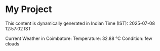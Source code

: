 # My Project

This content is dynamically generated in Indian Time (IST): 2025-07-08 12:57:02 IST


Current Weather in Coimbatore:
Temperature: 32.88 °C
Condition: few clouds
